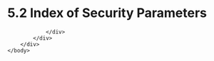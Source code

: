 <html dir="LTR" xmlns:mshelp="http://msdn.microsoft.com/mshelp" xmlns:ddue="http://ddue.schemas.microsoft.com/authoring/2003/5" xmlns:xlink="http://www.w3.org/1999/xlink" xmlns:tool="http://www.microsoft.com/tooltip">
    <head>
        <meta http-equiv="Content-Type" content="text/html; CHARSET=utf-8"></meta>
        <meta name="save" content="history"></meta>
        <title>5.2 Index of Security Parameters</title>
        <xml>
            <mshelp:toctitle title="5.2 Index of Security Parameters"></mshelp:toctitle>
            <mshelp:rltitle title="[MS-CANARYBLOCK]: Index of Security Parameters"></mshelp:rltitle>
            <mshelp:keyword index="A" term="023933c2-c4ee-41bd-9c75-7e5a31f4295d"></mshelp:keyword>
            <mshelp:attr name="DCSext.ContentType" value="open specification"></mshelp:attr>
            <mshelp:attr name="AssetID" value="023933c2-c4ee-41bd-9c75-7e5a31f4295d"></mshelp:attr>
            <mshelp:attr name="TopicType" value="kbRef"></mshelp:attr>
            <mshelp:attr name="DCSext.Title" value="[MS-CANARYBLOCK]: Index of Security Parameters" />
        </xml>
    </head>
    <body>
        <div id="header">
            <h1 class="heading">5.2 Index of Security Parameters</h1>
        </div>
        <div id="mainSection">
            <div id="mainBody">
                <div id="allHistory" class="saveHistory"></div>
                <div id="sectionSection0" class="section" name="collapseableSection">
                    


                </div>
            </div>
        </div>
    </body>
</html>
